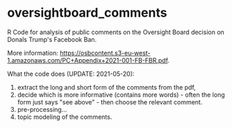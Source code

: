 # oversightboard_comments

R Code for analysis of public comments on the Oversight Board decision on Donals Trump's Facebook Ban. 

More information:
https://osbcontent.s3-eu-west-1.amazonaws.com/PC+Appendix+2021-001-FB-FBR.pdf.

What the code does (UPDATE: 2021-05-20): 
1. extract the long and short form of the comments from the pdf,
2. decide which is more informative (contains more words) - often the long form just says "see above" - then choose the relevant comment.
3. pre-processing...
4. topic modeling of the comments.

